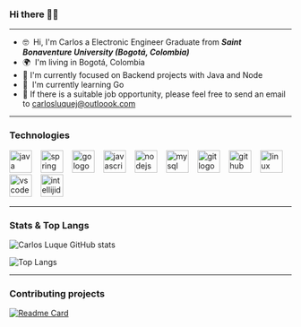 ### Hi there 👋🏻

---

* 🤓  Hi, I'm Carlos a Electronic Engineer Graduate from ***Saint Bonaventure University (Bogotá, Colombia)***
* 🌍  I'm living in Bogotá, Colombia
* 🌱  I'm currently focused on Backend projects with Java and Node
* 🐹  I'm currently learning Go 
* 📢  If there is a suitable job opportunity, please feel free to send an email to carlosluquej@outloook.com 

---

### Technologies
<div align="left">
  <img src="https://cdn.jsdelivr.net/gh/devicons/devicon/icons/java/java-original.svg" height="40" alt="java logo"  /><img width="12" />
  <img src="https://cdn.jsdelivr.net/gh/devicons/devicon/icons/spring/spring-original.svg" height="40" alt="spring logo"  /><img width="12" />
  <img src="https://cdn.jsdelivr.net/gh/devicons/devicon/icons/go/go-original.svg" height="40" alt="go logo"  /><img width="12" />
  <img src="https://skillicons.dev/icons?i=js" height="40" alt="javascript logo"  /><img width="12" />
  <img src="https://cdn.simpleicons.org/nodedotjs/339933" height="40" alt="nodejs logo"  /><img width="12" />
  <img src="https://cdn.jsdelivr.net/gh/devicons/devicon/icons/mysql/mysql-original.svg" height="40" alt="mysql logo"  /><img width="12" />
  <img src="https://skillicons.dev/icons?i=git" height="40" alt="git logo"  /><img width="12" />
  <img src="https://skillicons.dev/icons?i=github" height="40" alt="github logo"  /><img width="12" />
  <img src="https://cdn.simpleicons.org/linux/FCC624" height="40" alt="linux logo"  /><img width="12" />
  <img src="https://skillicons.dev/icons?i=vscode" height="40" alt="vscode logo"  /><img width="12" />
  <img src="https://skillicons.dev/icons?i=idea" height="40" alt="intellijidea logo"  />
</div>

___

### Stats &  Top Langs
<div align=left>
  
  ![Carlos Luque GitHub stats](https://github-readme-stats.vercel.app/api?username=carlosluquec&show_icons=true&theme=transparent&hide_border=true) 
  
  ![Top Langs](https://github-readme-stats.vercel.app/api/top-langs/?username=carlosluquec&layout=donut&theme=transparent&hide_border=true)
  
</div>

___

### Contributing projects

[![Readme Card](https://github-readme-stats.vercel.app/api/pin/?username=NmanceraBarrera&repo=proyectofinalTalentoTech&theme=transparent&hide_border=true)](https://github.com/NmanceraBarrera/proyectofinalTalentoTech)
